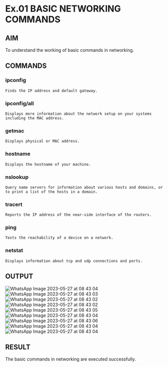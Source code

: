 # Ex.01 BASIC NETWORKING COMMANDS
## AIM
  To understand the working of basic commands in networking.

## COMMANDS
### ipconfig
    Finds the IP address and default gateway.
    
### ipconfig/all
    Displays more information about the network setup on your systems including the MAC address.

### getmac
    Displays physical or MAC address.

### hostname
    Displays the hostname of your machine.
    
### nslookup
    Query name servers for information about various hosts and domains, or to print a list of the hosts in a domain.
    
### tracert
    Reports the IP address of the near-side interface of the routers.

### ping
    Tests the reachability of a device on a network. 

### netstat
    Displays information about tcp and udp connections and ports.

## OUTPUT
![WhatsApp Image 2023-05-27 at 08 43 04](https://github.com/sharaneeya/Ex01/assets/119670918/57eff28a-a62a-4bc4-84ba-9bfda47792ec)
![WhatsApp Image 2023-05-27 at 08 43 03](https://github.com/sharaneeya/Ex01/assets/119670918/bf9f0850-4548-45d3-a0e9-e9988bdb0937)
![WhatsApp Image 2023-05-27 at 08 43 02](https://github.com/sharaneeya/Ex01/assets/119670918/87802b4d-1dc3-493d-9c9b-b0357b0e4fc6)
![WhatsApp Image 2023-05-27 at 08 43 02](https://github.com/sharaneeya/Ex01/assets/119670918/95ae5e34-f2e2-4605-91dd-ea2961b2a7ea)
![WhatsApp Image 2023-05-27 at 08 43 05](https://github.com/sharaneeya/Ex01/assets/119670918/44f0b9cb-f94e-4c29-a9d7-28521e78cd69)
![WhatsApp Image 2023-05-27 at 08 43 04](https://github.com/sharaneeya/Ex01/assets/119670918/87835e4c-cce3-488c-9050-93dce836ce50)
![WhatsApp Image 2023-05-27 at 08 43 06](https://github.com/sharaneeya/Ex01/assets/119670918/52882665-593a-49fb-84dc-a058a925844d)
![WhatsApp Image 2023-05-27 at 08 43 04](https://github.com/sharaneeya/Ex01/assets/119670918/1c8135b2-e7e5-4386-929c-d44093ab7bac)
![WhatsApp Image 2023-05-27 at 08 43 04](https://github.com/sharaneeya/Ex01/assets/119670918/ab9467f7-4272-46c5-9447-d804b0adc372)











## RESULT
  The basic commands in networking are executed successfully.
